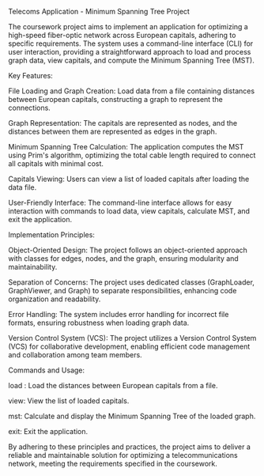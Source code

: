 Telecoms Application - Minimum Spanning Tree Project

The coursework project aims to implement an application for optimizing a high-speed fiber-optic network across European capitals, adhering to specific requirements. The system uses a command-line interface (CLI) for user interaction, providing a straightforward approach to load and process graph data, view capitals, and compute the Minimum Spanning Tree (MST).

Key Features:

File Loading and Graph Creation: Load data from a file containing distances between European capitals, constructing a graph to represent the connections.

Graph Representation: The capitals are represented as nodes, and the distances between them are represented as edges in the graph.

Minimum Spanning Tree Calculation: The application computes the MST using Prim's algorithm, optimizing the total cable length required to connect all capitals with minimal cost.

Capitals Viewing: Users can view a list of loaded capitals after loading the data file.

User-Friendly Interface: The command-line interface allows for easy interaction with commands to load data, view capitals, calculate MST, and exit the application.

Implementation Principles:

Object-Oriented Design: The project follows an object-oriented approach with classes for edges, nodes, and the graph, ensuring modularity and maintainability.

Separation of Concerns: The project uses dedicated classes (GraphLoader, GraphViewer, and Graph) to separate responsibilities, enhancing code organization and readability.

Error Handling: The system includes error handling for incorrect file formats, ensuring robustness when loading graph data.

Version Control System (VCS): The project utilizes a Version Control System (VCS) for collaborative development, enabling efficient code management and collaboration among team members.

Commands and Usage:

load : Load the distances between European capitals from a file.

view: View the list of loaded capitals.

mst: Calculate and display the Minimum Spanning Tree of the loaded graph.

exit: Exit the application.

By adhering to these principles and practices, the project aims to deliver a reliable and maintainable solution for optimizing a telecommunications network, meeting the requirements specified in the coursework.

